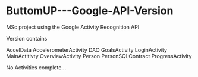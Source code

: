 # ButtomUP---Google-API-Version
MSc project using the Google Activity Recognition API

Version contains 

AccelData
AccelerometerActivity
DAO
GoalsActivity
LoginActivity
MainActitivty
OverviewActivity
Person
PersonSQLContract
ProgressActivity

No Activities complete...
